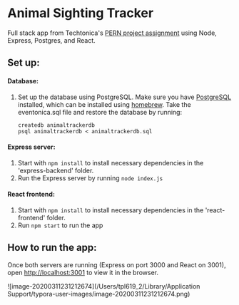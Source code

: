 # Animal Sighting Tracker

Full stack app from Techtonica's [PERN project assignment](https://github.com/Techtonica/curriculum/blob/master/projects/mern-pern-project.md) using Node, Express, Postgres, and React. 

## Set up:

#### Database:

1. Set up the database using PostgreSQL. Make sure you have [PostgreSQL](https://wiki.postgresql.org/wiki/Homebrew) installed, which can be installed using [homebrew](https://brew.sh/). Take the eventonica.sql file and restore the database by running:

   ```
   createdb animaltrackerdb
   psql animaltrackerdb < animaltrackerdb.sql 
   ```

#### Express server:

1. Start with `npm install` to install necessary dependencies in the 'express-backend' folder.
2. Run the Express server by running `node index.js`

#### React frontend:

1. Start with `npm install` to install necessary dependencies in the 'react-frontend' folder.
2. Run `npm start` to run the app



## How to run the app:

Once both servers are running (Express on port 3000 and React on 3001), open [http://localhost:3001](http://localhost:3001/) to view it in the browser.

![image-20200311231212674](/Users/tpl619_2/Library/Application Support/typora-user-images/image-20200311231212674.png)